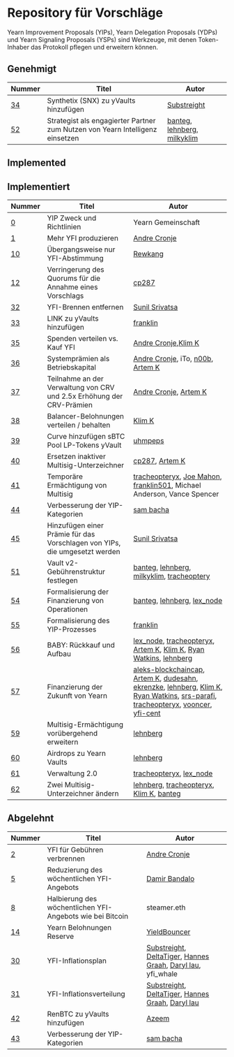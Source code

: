 # Repository für Vorschläge
 
Yearn Improvement Proposals (YIPs), Yearn Delegation Proposals (YDPs) und Yearn Signaling Proposals (YSPs) sind Werkzeuge, mit denen Token-Inhaber das Protokoll pflegen und erweitern können.

## Genehmigt

|Nummer|Titel|Autor|
|------|-----|------|
|[34](https://yips.yearn.finance/YIPS/yip-34)|Synthetix (SNX) zu yVaults hinzufügen|[Substreight](https://github.com/substreight)|
|[52](https://yips.yearn.finance/YIPS/yip-52)|Strategist als engagierter Partner zum Nutzen von Yearn Intelligenz einsetzen|[banteg](https://github.com/banteg), [lehnberg](https://github.com/lehnberg), [milkyklim](https://github.com/milkyklim)|

## Implemented
## Implementiert

|Nummer|Titel|Autor|
|------|-----|------|
|[0](https://yips.yearn.finance/YIPS/yip-0)|YIP Zweck und Richtlinien|Yearn Gemeinschaft|
|[1](https://yips.yearn.finance/YIPS/yip-1)|Mehr YFI produzieren|[Andre Cronje](https://github.com/andrecronje)|
|[10](https://yips.yearn.finance/YIPS/yip-10)|Übergangsweise nur YFI-Abstimmung|[Rewkang](https://github.com/rewkang)|
|[12](https://yips.yearn.finance/YIPS/yip-12)|Verringerung des Quorums für die Annahme eines Vorschlags|[cp287](https://github.com/illlefr4u)|
|[32](https://yips.yearn.finance/YIPS/yip-32)|YFI-Brennen entfernen|[Sunil Srivatsa](https://github.com/alphastorm)|
|[33](https://yips.yearn.finance/YIPS/yip-33)|LINK zu yVaults hinzufügen|[franklin](https://github.com/franklin501)|
|[35](https://yips.yearn.finance/YIPS/yip-35)|Spenden verteilen vs. Kauf YFI|[Andre Cronje](https://github.com/andrecronje),[Klim K](https://github.com/milkyklim)|
|[36](https://yips.yearn.finance/YIPS/yip-36)|Systemprämien als Betriebskapital|[Andre Cronje](https://github.com/andrecronje), iTo, [n00b](https://github.com/jchi18), [Artem K](https://github.com/banteg)|
|[37](https://yips.yearn.finance/YIPS/yip-37)|Teilnahme an der Verwaltung von CRV und 2.5x Erhöhung der CRV-Prämien|[Andre Cronje](https://github.com/andrecronje), [Artem K](https://github.com/banteg)|
|[38](https://yips.yearn.finance/YIPS/yip-38)|Balancer-Belohnungen verteilen / behalten|[Klim K](https://github.com/milkyklim)|
|[39](https://yips.yearn.finance/YIPS/yip-39)|Curve hinzufügen sBTC Pool LP-Tokens yVault|[uhmpeps](https://github.com/az)|
|[40](https://yips.yearn.finance/YIPS/yip-40)|Ersetzen inaktiver Multisig-Unterzeichner|[cp287](https://github.com/illlefr4u), [Artem K](https://github.com/banteg)|
|[41](https://yips.yearn.finance/YIPS/yip-41)|Temporäre Ermächtigung von Multisig|[tracheopteryx](https://github.com/tracheopteryx), [Joe Mahon](https://github.com/Substreight), [franklin501](https://github.com/franklin501), Michael Anderson, Vance Spencer|
|[44](https://yips.yearn.finance/YIPS/yip-44)|Verbesserung der YIP-Kategorien|[sam bacha](sam@freighttrust.com)|
|[45](https://yips.yearn.finance/YIPS/yip-45)|Hinzufügen einer Prämie für das Vorschlagen von YIPs, die umgesetzt werden|[Sunil Srivatsa](https://github.com/alphastorm)|
|[51](https://yips.yearn.finance/YIPS/yip-51)|Vault v2-Gebührenstruktur festlegen|[banteg](https://github.com/banteg), [lehnberg](https://github.com/lehnberg), [milkyklim](https://github.com/milkyklim), [tracheoptery](https://github.com/tracheopteryx)|
|[54](https://yips.yearn.finance/YIPS/yip-54)|Formalisierung der Finanzierung von Operationen|[banteg](https://github.com/banteg), [lehnberg](https://github.com/lehnberg), [lex_node](https://github.com/lex-node)|[milkyklim](https://github.com/milkyklim), [tracheopteryx](https://github.com/tracheopteryx)|
|[55](https://gov.yearn.finance/t/yip-55-formalize-the-yip-process/7959/7)|Formalisierung des YIP-Prozesses|[franklin](https://github.com/franklin501)|
|[56](https://snapshot.org/#/yearn/proposal/Qmb6gBzjvgLMazSrQQGVcjutLNdkVyM2Lh6yckMzdoaHWZ)|BABY: Rückkauf und Aufbau|[lex_node](https://github.com/lex-node), [tracheopteryx](https://github.com/tracheopteryx), [Artem K](https://github.com/banteg), [Klim K](https://github.com/milkyklim), [Ryan Watkins](https://twitter.com/RyanWatkins_), [lehnberg](https://github.com/lehnberg)|
|[57](https://snapshot.org/#/yearn/proposal/QmX8oYTSkaXSARYZn7RuQzUufW9bVVQtwJ3zxurWrquS9a)| Finanzierung der Zukunft von Yearn| [aleks-blockchaincap](https://gov.yearn.finance/u/aleks-blockchaincap/summary), [Artem K](https://github.com/banteg), [dudesahn](https://twitter.com/dudesahn), [ekrenzke](https://gov.yearn.finance/u/ekrenzke), [lehnberg](https://github.com/lehnberg), [Klim K](https://github.com/milkyklim), [Ryan Watkins](https://twitter.com/RyanWatkins_), [srs-parafi](https://gov.yearn.finance/u/srs-parafi/summary), [tracheopteryx](https://github.com/tracheopteryx), [vooncer](https://gov.yearn.finance/u/vooncer/summary), [yfi-cent](https://gov.yearn.finance/u/yfi-cent/summary)|
|[59](https://snapshot.org/#/yearn/proposal/QmdRCXH6BQpNcucoZqAtS5hQKjckE2428qiZoWjxmJXbs3)|Multisig-Ermächtigung vorübergehend erweitern|[lehnberg](https://github.com/lehnberg)|
|[60](https://snapshot.org/#/ybaby.eth/proposal/QmNqAqRKMFcoRjaRYAKCVETij6sjJ4S1293kbpYDMVvcjB)|Airdrops zu Yearn Vaults|[lehnberg](https://github.com/lehnberg)|
|[61](https://snapshot.org/#/ybaby.eth/proposal/QmSMyYeKrRpnA7Xn56o2NtbCUzxmhzCupL7LxMA1reXxq4)|Verwaltung 2.0|[tracheopteryx](https://github.com/tracheopteryx), [lex_node](https://github.com/lex-node)|
|[62](https://snapshot.org/#/ybaby.eth/proposal/QmddCbGYbkooZ1zp8oYnbBz6frXLRc9xbkapXcuZcdzmMF)|Zwei Multisig-Unterzeichner ändern|[lehnberg](https://github.com/lehnberg), [tracheopteryx](https://github.com/tracheopteryx), [Klim K](https://github.com/milkyklim), [banteg](https://github.com/banteg)|

## Abgelehnt

|Nummer|Titel|Autor|
|------|-----|------|
|[2](https://yips.yearn.finance/YIPS/yip-2)|YFI für Gebühren verbrennen |[Andre Cronje](https://github.com/andrecronje)|
|[5](https://yips.yearn.finance/YIPS/yip-5)|Reduzierung des wöchentlichen YFI-Angebots|[Damir Bandalo](https://github.com/sikiriki12)|
|[8](https://yips.yearn.finance/YIPS/yip-8)|Halbierung des wöchentlichen YFI-Angebots wie bei Bitcoin|steamer.eth|
|[14](https://yips.yearn.finance/YIPS/yip-14)|Yearn Belohnungen Reserve	|[YieldBouncer](https://github.com/yieldbouncer)|
|[30](https://yips.yearn.finance/YIPS/yip-30)|YFI-Inflationsplan|[Substreight](https://github.com/substreight), [DeltaTiger](https://github.com/deltatigernz), [Hannes Graah](https://github.com/Graadient), [Daryl lau](https://github.com/Daryllautk), yfi_whale|
|[31](https://yips.yearn.finance/YIPS/yip-31)|YFI-Inflationsverteilung|[Substreight](https://github.com/substreight), [DeltaTiger](https://github.com/deltatigernz), [Hannes Graah](https://github.com/Graadient), [Daryl lau](https://github.com/Daryllautk)|
|[42](https://yips.yearn.finance/YIPS/yip-42)|RenBTC zu yVaults hinzufügen|[Azeem](https://github.com/zu-ctrl)|
|[43](https://yips.yearn.finance/YIPS/yip-43)|Verbesserung der YIP-Kategorien|[sam bacha](sam@freighttrust.com)|
